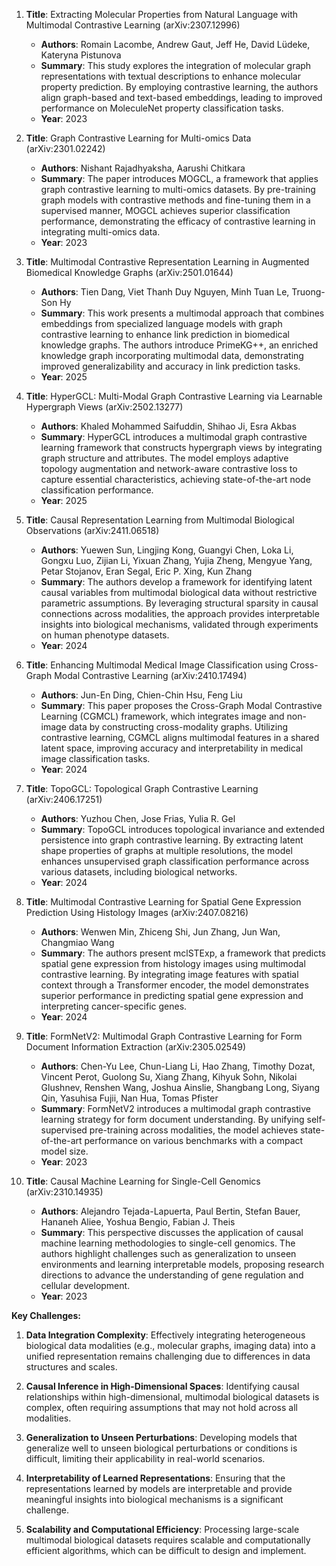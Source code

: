 1. **Title**: Extracting Molecular Properties from Natural Language with Multimodal Contrastive Learning (arXiv:2307.12996)
   - **Authors**: Romain Lacombe, Andrew Gaut, Jeff He, David Lüdeke, Kateryna Pistunova
   - **Summary**: This study explores the integration of molecular graph representations with textual descriptions to enhance molecular property prediction. By employing contrastive learning, the authors align graph-based and text-based embeddings, leading to improved performance on MoleculeNet property classification tasks.
   - **Year**: 2023

2. **Title**: Graph Contrastive Learning for Multi-omics Data (arXiv:2301.02242)
   - **Authors**: Nishant Rajadhyaksha, Aarushi Chitkara
   - **Summary**: The paper introduces MOGCL, a framework that applies graph contrastive learning to multi-omics datasets. By pre-training graph models with contrastive methods and fine-tuning them in a supervised manner, MOGCL achieves superior classification performance, demonstrating the efficacy of contrastive learning in integrating multi-omics data.
   - **Year**: 2023

3. **Title**: Multimodal Contrastive Representation Learning in Augmented Biomedical Knowledge Graphs (arXiv:2501.01644)
   - **Authors**: Tien Dang, Viet Thanh Duy Nguyen, Minh Tuan Le, Truong-Son Hy
   - **Summary**: This work presents a multimodal approach that combines embeddings from specialized language models with graph contrastive learning to enhance link prediction in biomedical knowledge graphs. The authors introduce PrimeKG++, an enriched knowledge graph incorporating multimodal data, demonstrating improved generalizability and accuracy in link prediction tasks.
   - **Year**: 2025

4. **Title**: HyperGCL: Multi-Modal Graph Contrastive Learning via Learnable Hypergraph Views (arXiv:2502.13277)
   - **Authors**: Khaled Mohammed Saifuddin, Shihao Ji, Esra Akbas
   - **Summary**: HyperGCL introduces a multimodal graph contrastive learning framework that constructs hypergraph views by integrating graph structure and attributes. The model employs adaptive topology augmentation and network-aware contrastive loss to capture essential characteristics, achieving state-of-the-art node classification performance.
   - **Year**: 2025

5. **Title**: Causal Representation Learning from Multimodal Biological Observations (arXiv:2411.06518)
   - **Authors**: Yuewen Sun, Lingjing Kong, Guangyi Chen, Loka Li, Gongxu Luo, Zijian Li, Yixuan Zhang, Yujia Zheng, Mengyue Yang, Petar Stojanov, Eran Segal, Eric P. Xing, Kun Zhang
   - **Summary**: The authors develop a framework for identifying latent causal variables from multimodal biological data without restrictive parametric assumptions. By leveraging structural sparsity in causal connections across modalities, the approach provides interpretable insights into biological mechanisms, validated through experiments on human phenotype datasets.
   - **Year**: 2024

6. **Title**: Enhancing Multimodal Medical Image Classification using Cross-Graph Modal Contrastive Learning (arXiv:2410.17494)
   - **Authors**: Jun-En Ding, Chien-Chin Hsu, Feng Liu
   - **Summary**: This paper proposes the Cross-Graph Modal Contrastive Learning (CGMCL) framework, which integrates image and non-image data by constructing cross-modality graphs. Utilizing contrastive learning, CGMCL aligns multimodal features in a shared latent space, improving accuracy and interpretability in medical image classification tasks.
   - **Year**: 2024

7. **Title**: TopoGCL: Topological Graph Contrastive Learning (arXiv:2406.17251)
   - **Authors**: Yuzhou Chen, Jose Frias, Yulia R. Gel
   - **Summary**: TopoGCL introduces topological invariance and extended persistence into graph contrastive learning. By extracting latent shape properties of graphs at multiple resolutions, the model enhances unsupervised graph classification performance across various datasets, including biological networks.
   - **Year**: 2024

8. **Title**: Multimodal Contrastive Learning for Spatial Gene Expression Prediction Using Histology Images (arXiv:2407.08216)
   - **Authors**: Wenwen Min, Zhiceng Shi, Jun Zhang, Jun Wan, Changmiao Wang
   - **Summary**: The authors present mclSTExp, a framework that predicts spatial gene expression from histology images using multimodal contrastive learning. By integrating image features with spatial context through a Transformer encoder, the model demonstrates superior performance in predicting spatial gene expression and interpreting cancer-specific genes.
   - **Year**: 2024

9. **Title**: FormNetV2: Multimodal Graph Contrastive Learning for Form Document Information Extraction (arXiv:2305.02549)
   - **Authors**: Chen-Yu Lee, Chun-Liang Li, Hao Zhang, Timothy Dozat, Vincent Perot, Guolong Su, Xiang Zhang, Kihyuk Sohn, Nikolai Glushnev, Renshen Wang, Joshua Ainslie, Shangbang Long, Siyang Qin, Yasuhisa Fujii, Nan Hua, Tomas Pfister
   - **Summary**: FormNetV2 introduces a multimodal graph contrastive learning strategy for form document understanding. By unifying self-supervised pre-training across modalities, the model achieves state-of-the-art performance on various benchmarks with a compact model size.
   - **Year**: 2023

10. **Title**: Causal Machine Learning for Single-Cell Genomics (arXiv:2310.14935)
    - **Authors**: Alejandro Tejada-Lapuerta, Paul Bertin, Stefan Bauer, Hananeh Aliee, Yoshua Bengio, Fabian J. Theis
    - **Summary**: This perspective discusses the application of causal machine learning methodologies to single-cell genomics. The authors highlight challenges such as generalization to unseen environments and learning interpretable models, proposing research directions to advance the understanding of gene regulation and cellular development.
    - **Year**: 2023

**Key Challenges:**

1. **Data Integration Complexity**: Effectively integrating heterogeneous biological data modalities (e.g., molecular graphs, imaging data) into a unified representation remains challenging due to differences in data structures and scales.

2. **Causal Inference in High-Dimensional Spaces**: Identifying causal relationships within high-dimensional, multimodal biological datasets is complex, often requiring assumptions that may not hold across all modalities.

3. **Generalization to Unseen Perturbations**: Developing models that generalize well to unseen biological perturbations or conditions is difficult, limiting their applicability in real-world scenarios.

4. **Interpretability of Learned Representations**: Ensuring that the representations learned by models are interpretable and provide meaningful insights into biological mechanisms is a significant challenge.

5. **Scalability and Computational Efficiency**: Processing large-scale multimodal biological datasets requires scalable and computationally efficient algorithms, which can be difficult to design and implement. 
